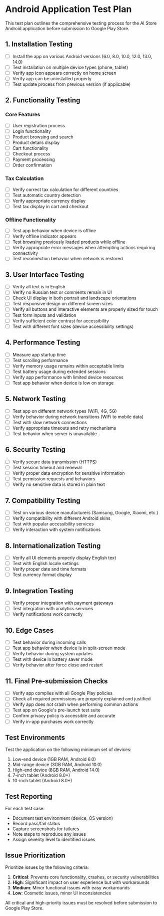 # Android Application Test Plan

This test plan outlines the comprehensive testing process for the AI Store Android application before submission to Google Play Store.

## 1. Installation Testing

- [ ] Install the app on various Android versions (6.0, 8.0, 10.0, 12.0, 13.0, 14.0)
- [ ] Test installation on multiple device types (phone, tablet)
- [ ] Verify app icon appears correctly on home screen
- [ ] Verify app can be uninstalled properly
- [ ] Test update process from previous version (if applicable)

## 2. Functionality Testing

### Core Features
- [ ] User registration process
- [ ] Login functionality
- [ ] Product browsing and search
- [ ] Product details display
- [ ] Cart functionality
- [ ] Checkout process
- [ ] Payment processing
- [ ] Order confirmation

### Tax Calculation
- [ ] Verify correct tax calculation for different countries
- [ ] Test automatic country detection
- [ ] Verify appropriate currency display
- [ ] Test tax display in cart and checkout

### Offline Functionality
- [ ] Test app behavior when device is offline
- [ ] Verify offline indicator appears
- [ ] Test browsing previously loaded products while offline
- [ ] Verify appropriate error messages when attempting actions requiring connectivity
- [ ] Test reconnection behavior when network is restored

## 3. User Interface Testing

- [ ] Verify all text is in English
- [ ] Verify no Russian text or comments remain in UI
- [ ] Check UI display in both portrait and landscape orientations
- [ ] Test responsive design on different screen sizes
- [ ] Verify all buttons and interactive elements are properly sized for touch
- [ ] Test form inputs and validation
- [ ] Verify sufficient color contrast for accessibility
- [ ] Test with different font sizes (device accessibility settings)

## 4. Performance Testing

- [ ] Measure app startup time
- [ ] Test scrolling performance
- [ ] Verify memory usage remains within acceptable limits
- [ ] Test battery usage during extended sessions
- [ ] Verify app performance with limited device resources
- [ ] Test app behavior when device is low on storage

## 5. Network Testing

- [ ] Test app on different network types (WiFi, 4G, 5G)
- [ ] Verify behavior during network transitions (WiFi to mobile data)
- [ ] Test with slow network connections
- [ ] Verify appropriate timeouts and retry mechanisms
- [ ] Test behavior when server is unavailable

## 6. Security Testing

- [ ] Verify secure data transmission (HTTPS)
- [ ] Test session timeout and renewal
- [ ] Verify proper data encryption for sensitive information
- [ ] Test permission requests and behaviors
- [ ] Verify no sensitive data is stored in plain text

## 7. Compatibility Testing

- [ ] Test on various device manufacturers (Samsung, Google, Xiaomi, etc.)
- [ ] Verify compatibility with different Android skins
- [ ] Test with popular accessibility services
- [ ] Verify interaction with system notifications

## 8. Internationalization Testing

- [ ] Verify all UI elements properly display English text
- [ ] Test with English locale settings
- [ ] Verify proper date and time formats
- [ ] Test currency format display

## 9. Integration Testing

- [ ] Verify proper integration with payment gateways
- [ ] Test integration with analytics services
- [ ] Verify notifications work correctly

## 10. Edge Cases

- [ ] Test behavior during incoming calls
- [ ] Test app behavior when device is in split-screen mode
- [ ] Verify behavior during system updates
- [ ] Test with device in battery saver mode
- [ ] Verify behavior after force close and restart

## 11. Final Pre-submission Checks

- [ ] Verify app complies with all Google Play policies
- [ ] Check all required permissions are properly explained and justified
- [ ] Verify app does not crash when performing common actions
- [ ] Test app on Google's pre-launch test suite
- [ ] Confirm privacy policy is accessible and accurate
- [ ] Verify in-app purchases work correctly

## Test Environments

Test the application on the following minimum set of devices:
1. Low-end device (1GB RAM, Android 6.0)
2. Mid-range device (3GB RAM, Android 10.0)
3. High-end device (8GB RAM, Android 14.0)
4. 7-inch tablet (Android 8.0+)
5. 10-inch tablet (Android 8.0+)

## Test Reporting

For each test case:
- Document test environment (device, OS version)
- Record pass/fail status
- Capture screenshots for failures
- Note steps to reproduce any issues
- Assign severity level to identified issues

## Issue Prioritization

Prioritize issues by the following criteria:
1. **Critical**: Prevents core functionality, crashes, or security vulnerabilities
2. **High**: Significant impact on user experience but with workarounds
3. **Medium**: Minor functional issues with easy workarounds
4. **Low**: Cosmetic issues, minor UI inconsistencies

All critical and high-priority issues must be resolved before submission to Google Play Store.